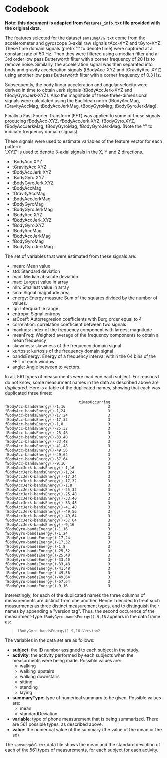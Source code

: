 # Codebook

**Note:  this document is adapted from `features_info.txt` file provided with the original data.**

The features selected for the dataset `samsungAVG.txt` come from the accelerometer and gyroscope 3-axial raw signals tAcc-XYZ and tGyro-XYZ. These time domain signals (prefix 't' to denote time) were captured at a constant rate of 50 Hz. Then they were filtered using a median filter and a 3rd order low pass Butterworth filter with a corner frequency of 20 Hz to remove noise. Similarly, the acceleration signal was then separated into body and gravity acceleration signals (tBodyAcc-XYZ and tGravityAcc-XYZ) using another low pass Butterworth filter with a corner frequency of 0.3 Hz. 

Subsequently, the body linear acceleration and angular velocity were derived in time to obtain Jerk signals (tBodyAccJerk-XYZ and tBodyGyroJerk-XYZ). Also the magnitude of these three-dimensional signals were calculated using the Euclidean norm (tBodyAccMag, tGravityAccMag, tBodyAccJerkMag, tBodyGyroMag, tBodyGyroJerkMag). 

Finally a Fast Fourier Transform (FFT) was applied to some of these signals producing fBodyAcc-XYZ, fBodyAccJerk.XYZ, fBodyGyro.XYZ, fBodyAccJerkMag, fBodyGyroMag, fBodyGyroJerkMag. (Note the 'f' to indicate frequency domain signals). 

These signals were used to estimate variables of the feature vector for each pattern:  
'.XYZ' is used to denote 3-axial signals in the X, Y and Z directions.

* tBodyAcc.XYZ
* tGravityAcc.XYZ
* tBodyAccJerk.XYZ
* tBodyGyro.XYZ
* tBodyGyroJerk.XYZ
* tBodyAccMag
* tGravityAccMag
* tBodyAccJerkMag
* tBodyGyroMag
* tBodyGyroJerkMag
* fBodyAcc.XYZ
* fBodyAccJerk.XYZ
* fBodyGyro.XYZ
* fBodyAccMag
* fBodyAccJerkMag
* fBodyGyroMag
* fBodyGyroJerkMag

The set of variables that were estimated from these signals are: 

* mean: Mean value
* std: Standard deviation
* mad: Median absolute deviation 
* max: Largest value in array
* min: Smallest value in array
* sma: Signal magnitude area
* energy: Energy measure Sum of the squares divided by the number of values. 
* iqr: Interquartile range 
* entropy: Signal entropy
* arCoeff: Autorregresion coefficients with Burg order equal to 4
* correlation: correlation coefficient between two signals
* maxInds: index of the frequency component with largest magnitude
* meanFreq: Weighted average of the frequency components to obtain a mean frequency
* skewness: skewness of the frequency domain signal 
* kurtosis: kurtosis of the frequency domain signal 
* bandsEnergy: Energy of a frequency interval within the 64 bins of the FFT of each window.
* angle: Angle between to vectors.

In all, 561 types of measurments were mad eon each subject.  For reasons I do not know, some measurment names in the data as described above are *duplicated*.  Here is a table of the duplicated names, showing that each was duplicated three times:

```
                                 timesOccurring
fBodyAcc-bandsEnergy()-1,16                   3
fBodyAcc-bandsEnergy()-1,24                   3
fBodyAcc-bandsEnergy()-17,24                  3
fBodyAcc-bandsEnergy()-17,32                  3
fBodyAcc-bandsEnergy()-1,8                    3
fBodyAcc-bandsEnergy()-25,32                  3
fBodyAcc-bandsEnergy()-25,48                  3
fBodyAcc-bandsEnergy()-33,40                  3
fBodyAcc-bandsEnergy()-33,48                  3
fBodyAcc-bandsEnergy()-41,48                  3
fBodyAcc-bandsEnergy()-49,56                  3
fBodyAcc-bandsEnergy()-49,64                  3
fBodyAcc-bandsEnergy()-57,64                  3
fBodyAcc-bandsEnergy()-9,16                   3
fBodyAccJerk-bandsEnergy()-1,16               3
fBodyAccJerk-bandsEnergy()-1,24               3
fBodyAccJerk-bandsEnergy()-17,24              3
fBodyAccJerk-bandsEnergy()-17,32              3
fBodyAccJerk-bandsEnergy()-1,8                3
fBodyAccJerk-bandsEnergy()-25,32              3
fBodyAccJerk-bandsEnergy()-25,48              3
fBodyAccJerk-bandsEnergy()-33,40              3
fBodyAccJerk-bandsEnergy()-33,48              3
fBodyAccJerk-bandsEnergy()-41,48              3
fBodyAccJerk-bandsEnergy()-49,56              3
fBodyAccJerk-bandsEnergy()-49,64              3
fBodyAccJerk-bandsEnergy()-57,64              3
fBodyAccJerk-bandsEnergy()-9,16               3
fBodyGyro-bandsEnergy()-1,16                  3
fBodyGyro-bandsEnergy()-1,24                  3
fBodyGyro-bandsEnergy()-17,24                 3
fBodyGyro-bandsEnergy()-17,32                 3
fBodyGyro-bandsEnergy()-1,8                   3
fBodyGyro-bandsEnergy()-25,32                 3
fBodyGyro-bandsEnergy()-25,48                 3
fBodyGyro-bandsEnergy()-33,40                 3
fBodyGyro-bandsEnergy()-33,48                 3
fBodyGyro-bandsEnergy()-41,48                 3
fBodyGyro-bandsEnergy()-49,56                 3
fBodyGyro-bandsEnergy()-49,64                 3
fBodyGyro-bandsEnergy()-57,64                 3
fBodyGyro-bandsEnergy()-9,16                  3
```

Interestingly, for each of the duplicated names the three columns of measurements are distinct from one another.  Hence I decided to treat such measurments as three distinct measurement types, and to distinguish their names by appending a "version tag".  Thus, the second occurence of the measurment-type `fBodyGyro-bandsEnergy()-9,16` appears in the data frame as:

> `fBodyGyro-bandsEnergy()-9,16.Version2`


The variables in the data set are as follows:

* **subject**:  the ID number assigned to each subject in the study.
* **activity**:  the activity performed by each subjects when the measurments were being made.  Possible values are:
    * walking
    * walking_upstairs
    * walking downstairs
    * sitting
    * standing
    * laying
* **summaryType**: type of numerical summary to be given.  Possible values are:
    * mean
    * standardDeviation
* **variable**:  type of phone measurement that is being summarized.  There are 561 possible types, as described above.
* **value**:  the numerical value of the summary (the value of the mean or the sd)

The `samsungAVG.txt` data file shows the mean and the standard deviation of each of the 561 types of measurements, for each subject for each activity.
